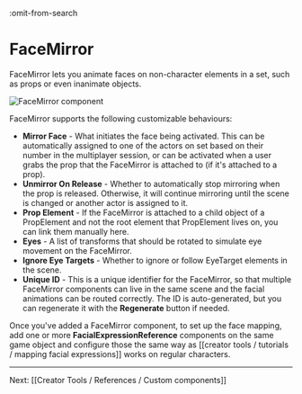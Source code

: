 :omit-from-search

# FaceMirror

FaceMirror lets you animate faces on non-character elements in a set, such as props or even inanimate objects.

![FaceMirror component](https://www.flipsidexr.com/files/docs/screenshots/facemirror-component.png)

FaceMirror supports the following customizable behaviours:

* **Mirror Face** - What initiates the face being activated. This can be automatically assigned to one of the actors on set based on their number in the multiplayer session, or can be activated when a user grabs the prop that the FaceMirror is attached to (if it's attached to a prop).
* **Unmirror On Release** - Whether to automatically stop mirroring when the prop is released. Otherwise, it will continue mirroring until the scene is changed or another actor is assigned to it.
* **Prop Element** - If the FaceMirror is attached to a child object of a PropElement and not the root element that PropElement lives on, you can link them manually here.
* **Eyes** - A list of transforms that should be rotated to simulate eye movement on the FaceMirror.
* **Ignore Eye Targets** - Whether to ignore or follow EyeTarget elements in the scene.
* **Unique ID** - This is a unique identifier for the FaceMirror, so that multiple FaceMirror components can live in the same scene and the facial animations can be routed correctly. The ID is auto-generated, but you can regenerate it with the **Regenerate** button if needed.

Once you've added a FaceMirror component, to set up the face mapping, add one or more **FacialExpressionReference** components on the same game object and configure those the same way as [[creator tools / tutorials / mapping facial expressions]] works on regular characters.

---

Next: [[Creator Tools / References / Custom components]]
